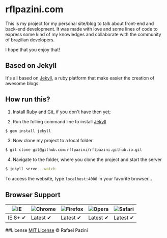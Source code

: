 # rflpazini.com

This is my project for my personal site/blog to talk about front-end and back-end development.
It was made with love and some lines of code to express some kind of my knowledges and collaborate with the community of brazilian developers. 

I hope that you enjoy that!

## Based on Jekyll

It's all based on [Jekyll](http://jekyllrb.com/), a ruby platform that make easier the creation of awesome blogs.

## How run this?

1. Install [Ruby](https://www.ruby-lang.org/pt/downloads/) and [Git](https://git-scm.com/download), if you don't have then yet;
  
2. Run the folling command line to install [Jekyll](http://jekyllrb.com/docs/quickstart/)
  ```sh
  $ gem install jekyll
  ```
3. Now clone my project to a local folder  

  ```sh
  $ git clone git@github.com:rflpazini/rflpazini.github.io.git
  ```
4. Navigate to the folder, where you clone the project and start the server 

  ```sh
  $ jekyll serve --watch
  ```
To access the website, type `localhost:4000` in your favorite browser...

## Browser Support

![IE](https://cloud.githubusercontent.com/assets/398893/3528325/20373e76-078e-11e4-8e3a-1cb86cf506f0.png) | ![Chrome](https://cloud.githubusercontent.com/assets/398893/3528328/23bc7bc4-078e-11e4-8752-ba2809bf5cce.png) | ![Firefox](https://cloud.githubusercontent.com/assets/398893/3528329/26283ab0-078e-11e4-84d4-db2cf1009953.png) | ![Opera](https://cloud.githubusercontent.com/assets/398893/3528330/27ec9fa8-078e-11e4-95cb-709fd11dac16.png) | ![Safari](https://cloud.githubusercontent.com/assets/398893/3528331/29df8618-078e-11e4-8e3e-ed8ac738693f.png)
--- | --- | --- | --- | --- |
IE 8+ ✔ | Latest ✔ | Latest ✔ | Latest ✔ | Latest ✔ |


##License 
[MIT License](http://rflpazini.mit-license.org) :copyright: Rafael Pazini
